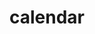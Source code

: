 ---
layout: objects
title: calendar
emoji: calendar
permalink: 📅.html
image: assets/img/3moji/calendar.png
---